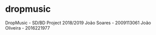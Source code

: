 # dropmusic
DropMusic - SD/BD Project 2018/2019
João Soares - 2009113061
João Oliveira - 2016221977
